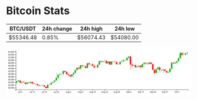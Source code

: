 # Bitcoin Stats

BTC/USDT|24h change|24h high|24h low|
|---|---|---|---|
|$55346.48|0.85%|$56074.43|$54080.00|

<img src="./chart.svg">
